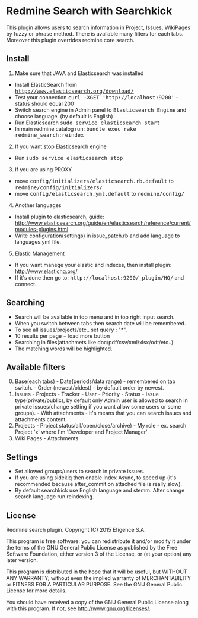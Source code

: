 # Redmine Search with Searchkick

This plugin allows users to search information in Project, Issues, WikiPages by fuzzy or phrase method.
There is available many filters for each tabs. Moreover this plugin overrides redmine core search.

## Install
1. Make sure that JAVA and Elasticsearch was installed
 - Install ElasticSearch from <tt>http://www.elasticsearch.org/download/ </tt>
 - Test your connection <tt>curl -XGET 'http://localhost:9200'</tt> - status should equal 200
 - Switch search engine in Admin panel to <tt>Elasticsearch Engine</tt> and choose language. (by default is English)
 - Run Elasticsearch <tt>sudo service elasticsearch start</tt>
 - In main redmine catalog run: <tt> bundle exec rake redmine_search:reindex </tt>
2. If you want stop Elasticsearch engine
 - Run <tt>sudo service elasticsearch stop</tt>
3. If you are using PROXY
 - move <tt>config/initializers/elasticsearch.rb.default</tt> to <tt>redmine/config/initializers/</tt>
 - move <tt>config/elasticsearch.yml.default</tt> to <tt>redmine/config/</tt>
4. Another languages
 - Install plugin to elasticsearch, guide: http://www.elasticsearch.org/guide/en/elasticsearch/reference/current/modules-plugins.html
 - Write configuration(settings) in issue_patch.rb and add language to languages.yml file.
5. Elastic Management
 - If you want manege your elastic and indexes, then install plugin: http://www.elastichq.org/
 - If it's done then go to: <tt>http://localhost:9200/_plugin/HQ/</tt> and connect.

## Searching
  - Search will be available in top menu and in top right input search.
  - When you switch between tabs then search date will be remembered.
  - To see all issues/projects/etc.. set query : "*".
  - 10 results per page + load more button
  - Searching in files(attachmets like doc/pdf/csv/xml/xlsx/odt/etc..)
  - The matching words will be highlighted.

## Available filters
  0. Base(each tabs)
    - Date(periods/data range) - remembered on tab switch.
    - Order (newest/oldest) - by default order by newest.
  1. Issues
    - Projects
    - Tracker
    - User
    - Priority
    - Status
    - Issue type(private/public), by default only Admin user is allowed to search in private issues(change setting if you want allow some users or some groups).
    - With attachments - it's means that you can search issues and attachments content.
  2. Projects
    - Project status(all/open/close/archive)
    - My role - ex. search Project 'x' where I'm 'Developer and Project Manager'
  3. Wiki Pages
    - Attachments

## Settings
  - Set allowed groups/users to search in private issues.
  - If you are using sidekiq then enable Index Async, to speed up (it's recommended because after_commit on attached file is really slow).
  - By default searchkick use English language and stemm. After change search language run reindexing.

## License
  Redmine search plugin.
  Copyright (C) 2015 Efigence S.A.

  This program is free software: you can redistribute it and/or modify
  it under the terms of the GNU General Public License as published by
  the Free Software Foundation, either version 3 of the License, or
  (at your option) any later version.

  This program is distributed in the hope that it will be useful,
  but WITHOUT ANY WARRANTY; without even the implied warranty of
  MERCHANTABILITY or FITNESS FOR A PARTICULAR PURPOSE.  See the
  GNU General Public License for more details.

  You should have received a copy of the GNU General Public License
  along with this program.  If not, see <http://www.gnu.org/licenses/>.